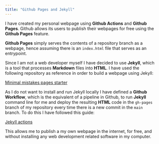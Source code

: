 ```yaml
---
title: "Github Pages and Jekyll"
---
```


I have created my personal webpage using **Github Actions** and **Github Pages**. Github allows its users to publish their webpages for free using the **Github Pages** feature.

**Github Pages** simply serves the contents of a repository branch as a webpage, hence assuming there is an `index.html` file that serves as an entrypoint.

Since I am not a web developer myself I have decided to use **Jekyll**, which is a tool that processes **Markdown** files into **HTML**. I have used the following repository as reference in order to build a webpage using Jekyll:

[Minimal mistakes pages starter](https://github.com/mmistakes/mm-github-pages-starter)

As I do not want to install and run Jekyll locally I have defined a **Github Workflow**, which is the equivalent of a pipeline in Github, to run **Jekyll** command line for me and deploy the resulting **HTML** code in the `gh-pages` branch of my repository every time there is a new commit in the `main` branch. To do this I have followed this guide:

[Jekyll actions](https://github.com/marketplace/actions/jekyll-actions)

This allows me to publish a my own webpage in the internet, for free, and without installing any web development related software in my computer.